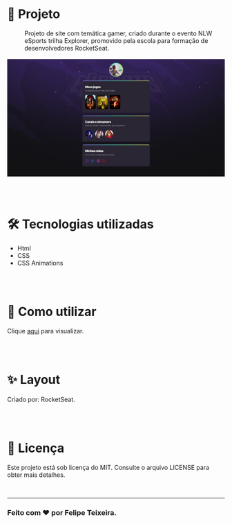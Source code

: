 <h1>🚀 Projeto</h1>
<dd>Projeto de site com temática gamer, criado durante o evento NLW eSports trilha Explorer, promovido pela escola para formação de desenvolvedores RocketSeat.</dd>
<br>

<img src="preview-site.jpg"/>

<br><br>

<h1>🛠️ Tecnologias utilizadas</h1>
<ul>
    <li>Html</li>
    <li>CSS</li>
    <li>CSS Animations</li>
</ul>
<br><br>

<h1>📃 Como utilizar</h1>
<p>Clique <a target="_self" href="https://felipeteixeirams.github.io/nlw-esports-explorer/">aqui</a> para visualizar.</p>
<br><br>

<h1>✨ Layout</h1>
<p>Criado por: <a url="https://www.figma.com/file/xAIZZ4prYP4C5cuO2Cj4Uo/NLW-eSports-(Community)" target="_blank">RocketSeat</a>.</p>
<br><br>

<h1>📃 Licença</h1>
<p>Este projeto está sob licença do MIT. Consulte o arquivo <a url="">LICENSE</a> para obter mais detalhes.</p>
<br>
<hr>
<h3>Feito com ❤️ por <a url="https://www.instagram.com/felipeetex" target="_blank">Felipe Teixeira</a>.</h3>
